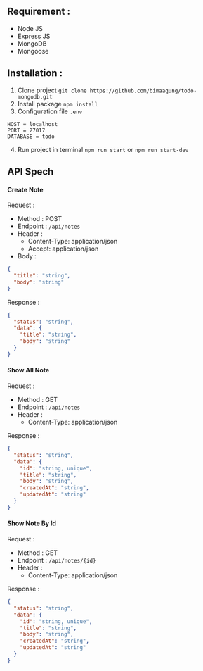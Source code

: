 ## Requirement :

- Node JS
- Express JS
- MongoDB
- Mongoose


## Installation :

1. Clone project `git clone https://github.com/bimaagung/todo-mongodb.git`
2. Install package `npm install`
3. Configuration file `.env`
```
HOST = localhost
PORT = 27017
DATABASE = todo
```
4. Run project in terminal `npm run start` or `npm run start-dev`


## API Spech

#### Create Note

Request :

- Method : POST
- Endpoint : `/api/notes`
- Header :
  - Content-Type: application/json
  - Accept: application/json
- Body :

```json
{
  "title": "string",
  "body": "string"
}
````

Response :

```json
{
  "status": "string",
  "data": {
    "title": "string",
    "body": "string"
  }
}
```

#### Show All Note

Request :

- Method : GET
- Endpoint : `/api/notes`
- Header :
  - Content-Type: application/json

Response :

```json
{
  "status": "string",
  "data": {
    "id": "string, unique",
    "title": "string",
    "body": "string",
    "createdAt": "string",
    "updatedAt": "string"
  }
}
```

#### Show Note By Id

Request :

- Method : GET
- Endpoint : `/api/notes/{id}`
- Header :
  - Content-Type: application/json

Response :

```json
{
  "status": "string",
  "data": {
    "id": "string, unique",
    "title": "string",
    "body": "string",
    "createdAt": "string",
    "updatedAt": "string"
  }
}
```
